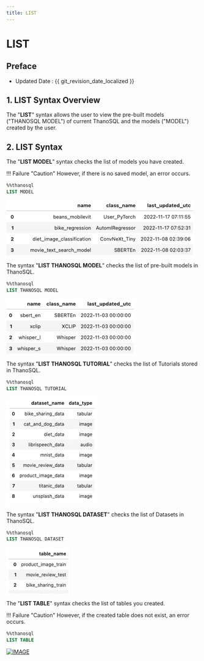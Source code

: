 ```yaml
---
title: LIST
---
```


# __LIST__

## Preface

- Updated Date : {{ git_revision_date_localized }}

## __1. LIST Syntax Overview__

The "__LIST__" syntax allows the user to view the pre-built models ("THANOSQL MODEL") of current ThanoSQL and the models ("MODEL") created by the user.

## __2. LIST Syntax__

The "__LIST MODEL__" syntax checks the list of models you have created.

!!! Failure "Caution"
    However, if there is no saved model, an error occurs.

```sql
%%thanosql
LIST MODEL
```

[![IMAGE](/img/thanosql_syntax/query/LIST/img1.png)](/img/thanosql_syntax/query/LIST/img1.png)

The syntax "__LIST THANOSQL MODEL__" checks the list of pre-built models in ThanoSQL.

```sql
%%thanosql
LIST THANOSQL MODEL
```

[![IMAGE](/img/thanosql_syntax/query/LIST/img2.png)](/img/thanosql_syntax/query/LIST/img2.png)

The syntax "__LIST THANOSQL TUTORIAL__" checks the list of Tutorials stored in ThanoSQL.

```sql
%%thanosql
LIST THANOSQL TUTORIAL
```

[![IMAGE](/img/thanosql_syntax/query/LIST/img3.png)](/img/thanosql_syntax/query/LIST/img3.png)

The syntax "__LIST THANOSQL DATASET__" checks the list of Datasets in ThanoSQL.

```sql
%%thanosql
LIST THANOSQL DATASET
```

[![IMAGE](/img/thanosql_syntax/query/LIST/img4.png)](/img/thanosql_syntax/query/LIST/img4.png)

The "__LIST TABLE__" syntax checks the list of tables you created.

!!! Failure "Caution"
    However, if the created table does not exist, an error occurs.

```sql
%%thanosql
LIST TABLE
```

[![IMAGE](/img/thanosql_syntax/query/LIST/img5.png)](/img/thanosql_syntax/query/LIST/img5.png)
